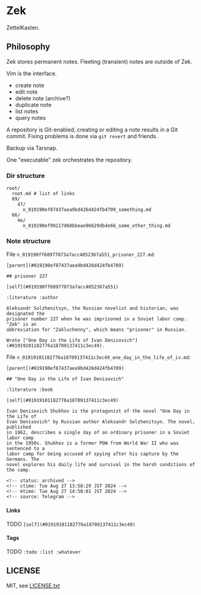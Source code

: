 
# Zek

ZettelKasten.


## Philosophy

Zek stores permanent notes. Fleeting (transient) notes are outside of Zek.

Vim is the interface.

* create note
* edit note
* delete note (archive?)
* duplicate note
* list notes
* query notes

A repository is Git-enabled, creating or editing a note results in a Git commit. Fixing problems is done via `git revert` and friends.

Backup via Tarsnap.

One "executable" zek orchestrates the repository.


### Dir structure

```
root/
  root.md # list of links
  09/
    47/
      n_019190ef87437aea9bd426d424fb4709_something.md
  66/
    4e/
      n_019190ef99117d68bbeae96629db4e66_some_other_thing.md
```

### Note structure

File `n_019190ff68977073a7acc4052367a551_prisoner_227.md`:
```
[parent](#019190ef87437aea9bd426d424fb4709)

## prisoner 227

[self](#019190ff68977073a7acc4052367a551)

:literature :author

Aleksandr Solzhenitsyn, the Russian novelist and historian, was designated the
prisoner number 227 when he was imprisoned in a Soviet labor camp. "Zek" is an
abbreviation for "Zakluchenny", which means "prisoner" in Russian.

Wrote ["One Day in the Life of Ivan Denisovich"](#01919101182776a18709137411c3ec49).
```

File `n_01919101182776a18709137411c3ec49_one_day_in_the_life_of_iv.md`:
```
[parent](#019190ef87437aea9bd426d424fb4709)

## "One Day in the Life of Ivan Denisovich"

:literature :book

[self](#01919101182776a18709137411c3ec49)

Ivan Denisovich Shukhov is the protagonist of the novel "One Day in the Life of
Ivan Denisovich" by Russian author Aleksandr Solzhenitsyn. The novel, published
in 1962, describes a single day of an ordinary prisoner in a Soviet labor camp
in the 1950s. Shukhov is a former POW from World War II who was sentenced to a
labor camp for being accused of spying after his capture by the Germans. The
novel explores his daily life and survival in the harsh conditions of the camp.

<!-- status: archived -->
<!-- ctime: Tue Aug 27 13:58:29 JST 2024 -->
<!-- mtime: Tue Aug 27 14:58:01 JST 2024 -->
<!-- source: Telegram -->
```

#### Links

TODO `[self](#01919101182776a18709137411c3ec49)`

#### Tags

TODO `:todo :list :whatever`


## LICENSE

MIT, see [LICENSE.txt](LICENSE.txt)

